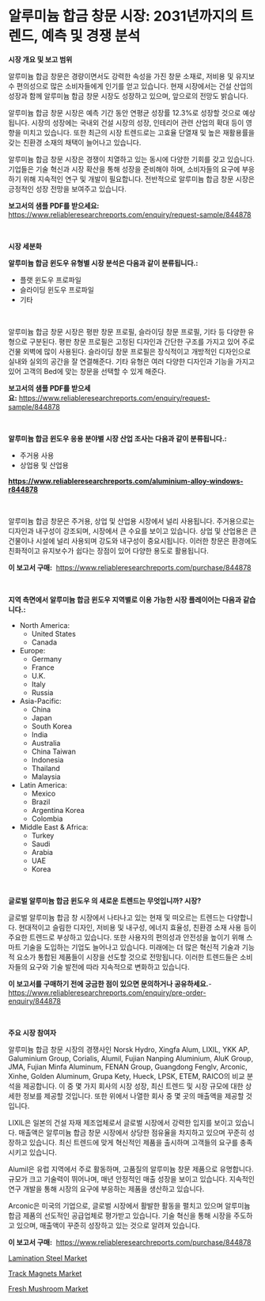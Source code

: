<p><h1>알루미늄 합금 창문 시장: 2031년까지의 트렌드, 예측 및 경쟁 분석</h1></p><p><strong>시장 개요 및 보고 범위</strong></p>
<p><p>알루미늄 합금 창문은 경량이면서도 강력한 속성을 가진 창문 소재로, 저비용 및 유지보수 편의성으로 많은 소비자들에게 인기를 얻고 있습니다. 현재 시장에서는 건설 산업의 성장과 함께 알루미늄 합금 창문 시장도 성장하고 있으며, 앞으로의 전망도 밝습니다.</p><p>알루미늄 합금 창문 시장은 예측 기간 동안 연평균 성장률 12.3%로 성장할 것으로 예상됩니다. 시장의 성장에는 국내외 건설 시장의 성장, 인테리어 관련 산업의 확대 등이 영향을 미치고 있습니다. 또한 최근의 시장 트렌드로는 고효율 단열재 및 높은 재활용률을 갖는 친환경 소재의 채택이 늘어나고 있습니다.</p><p>알루미늄 합금 창문 시장은 경쟁이 치열하고 있는 동시에 다양한 기회를 갖고 있습니다. 기업들은 기술 혁신과 시장 확산을 통해 성장을 준비해야 하며, 소비자들의 요구에 부응하기 위해 지속적인 연구 및 개발이 필요합니다. 전반적으로 알루미늄 합금 창문 시장은 긍정적인 성장 전망을 보여주고 있습니다.</p></p>
<p><strong>보고서의 샘플 PDF를 받으세요:</strong> <a href="https://www.reliableresearchreports.com/enquiry/request-sample/844878">https://www.reliableresearchreports.com/enquiry/request-sample/844878</a></p>
<p>&nbsp;</p>
<p><strong>시장 세분화</strong></p>
<p><strong>알루미늄 합금 윈도우 유형별 시장 분석은 다음과 같이 분류됩니다.:</strong></p>
<p><ul><li>플랫 윈도우 프로파일</li><li>슬라이딩 윈도우 프로파일</li><li>기타</li></ul></p>
<p>&nbsp;</p>
<p><p>알루미늄 합금 창문 시장은 평판 창문 프로필, 슬라이딩 창문 프로필, 기타 등 다양한 유형으로 구분된다. 평판 창문 프로필은 고정된 디자인과 간단한 구조를 가지고 있어 주로 건물 외벽에 많이 사용된다. 슬라이딩 창문 프로필은 장식적이고 개방적인 디자인으로 실내와 실외의 공간을 잘 연결해준다. 기타 유형은 여러 다양한 디자인과 기능을 가지고 있어 고객의 Bed에 맞는 창문을 선택할 수 있게 해준다.</p></p>
<p><strong>보고서의 샘플 PDF를 받으세요:</strong>&nbsp;<a href="https://www.reliableresearchreports.com/enquiry/request-sample/844878">https://www.reliableresearchreports.com/enquiry/request-sample/844878</a></p>
<p>&nbsp;</p>
<p><strong> 알루미늄 합금 윈도우 응용 분야별 시장 산업 조사는 다음과 같이 분류됩니다.:</strong></p>
<p><ul><li>주거용 사용</li><li>상업용 및 산업용</li></ul></p>
<p><strong><a href="https://www.reliableresearchreports.com/aluminium-alloy-windows-r844878">https://www.reliableresearchreports.com/aluminium-alloy-windows-r844878</a></strong></p>
<p>&nbsp;</p>
<p><p>알루미늄 합금 창문은 주거용, 상업 및 산업용 시장에서 널리 사용됩니다. 주거용으로는 디자인과 내구성이 강조되며, 시장에서 큰 수요를 보이고 있습니다. 상업 및 산업용은 큰 건물이나 시설에 널리 사용되며 강도와 내구성이 중요시됩니다. 이러한 창문은 환경에도 친화적이고 유지보수가 쉽다는 장점이 있어 다양한 용도로 활용됩니다.</p></p>
<p><strong>이 보고서 구매:</strong>&nbsp; <a href="https://www.reliableresearchreports.com/purchase/844878">https://www.reliableresearchreports.com/purchase/844878</a></p>
<p>&nbsp;</p>
<p><strong>지역 측면에서 알루미늄 합금 윈도우 지역별로 이용 가능한 시장 플레이어는 다음과 같습니다.:</strong></p>
<p><ul>
    <li>
        North America:
        <ul>
            <li>United States</li>
            <li>Canada</li>
        </ul>
    </li>
    <li>
        Europe:
        <ul>
            <li>Germany</li>
            <li>France</li>
            <li>U.K.</li>
            <li>Italy</li>
            <li>Russia</li>
        </ul>
    </li>
    <li>
        Asia-Pacific:
        <ul>
            <li>China</li>
            <li>Japan</li>
            <li>South Korea</li>
            <li>India</li>
            <li>Australia</li>
            <li>China Taiwan</li>
            <li>Indonesia</li>
            <li>Thailand</li>
            <li>Malaysia</li>
        </ul>
    </li>
    <li>
        Latin America:
        <ul>
            <li>Mexico</li>
            <li>Brazil</li>
            <li>Argentina Korea</li>
            <li>Colombia</li>
        </ul>
    </li>
    <li>
        Middle East & Africa:
        <ul>
            <li>Turkey</li>
            <li>Saudi</li>
            <li>Arabia</li>
            <li>UAE</li>
            <li>Korea</li>
        </ul>
    </li>
    </ul></p>
<p>&nbsp;</p>
<p><strong>글로벌 알루미늄 합금 윈도우 의 새로운 트렌드는 무엇입니까? 시장?</strong></p>
<p><p>글로벌 알루미늄 합금 창 시장에서 나타나고 있는 현재 및 떠오르는 트렌드는 다양합니다. 현대적이고 슬림한 디자인, 저비용 및 내구성, 에너지 효율성, 친환경 소재 사용 등이 주요한 트렌드로 부상하고 있습니다. 또한 사용자의 편의성과 안전성을 높이기 위해 스마트 기술을 도입하는 기업도 늘어나고 있습니다. 미래에는 더 많은 혁신적 기술과 기능적 요소가 통합된 제품들이 시장을 선도할 것으로 전망됩니다. 이러한 트렌드들은 소비자들의 요구와 기술 발전에 따라 지속적으로 변화하고 있습니다.</p></p>
<p><strong>이 보고서를 구매하기 전에 궁금한 점이 있으면 문의하거나 공유하세요.</strong>- <a href="https://www.reliableresearchreports.com/enquiry/pre-order-enquiry/844878">https://www.reliableresearchreports.com/enquiry/pre-order-enquiry/844878</a></p>
<p>&nbsp;</p>
<p><strong>주요 시장 참여자</strong></p>
<p><p>알루미늄 합금 창문 시장의 경쟁사인 Norsk Hydro, Xingfa Alum, LIXIL, YKK AP, Galuminium Group, Corialis, Alumil, Fujian Nanping Aluminium, AluK Group, JMA, Fujian Minfa Aluminum, FENAN Group, Guangdong Fenglv, Arconic, Xinhe, Golden Aluminum, Grupa Kety, Hueck, LPSK, ETEM, RAICO의 비교 분석을 제공합니다. 이 중 몇 가지 회사의 시장 성장, 최신 트렌드 및 시장 규모에 대한 상세한 정보를 제공할 것입니다. 또한 위에서 나열한 회사 중 몇 곳의 매출액을 제공할 것입니다.</p><p>LIXIL은 일본의 건설 자재 제조업체로서 글로벌 시장에서 강력한 입지를 보이고 있습니다. 매출액은 알루미늄 합금 창문 시장에서 상당한 점유율을 차지하고 있으며 꾸준히 성장하고 있습니다. 최신 트렌드에 맞게 혁신적인 제품을 출시하며 고객들의 요구를 충족시키고 있습니다.</p><p>Alumil은 유럽 지역에서 주로 활동하며, 고품질의 알루미늄 창문 제품으로 유명합니다. 규모가 크고 기술력이 뛰어나며, 매년 안정적인 매출 성장을 보이고 있습니다. 지속적인 연구 개발을 통해 시장의 요구에 부응하는 제품을 생산하고 있습니다.</p><p>Arconic은 미국의 기업으로, 글로벌 시장에서 활발한 활동을 펼치고 있으며 알루미늄 합금 제품의 선도적인 공급업체로 평가받고 있습니다. 기술 혁신을 통해 시장을 주도하고 있으며, 매출액이 꾸준히 성장하고 있는 것으로 알려져 있습니다.</p></p>
<p><strong>이 보고서 구매:</strong>&nbsp;&nbsp;<a href="https://www.reliableresearchreports.com/purchase/844878">https://www.reliableresearchreports.com/purchase/844878</a></p>
<p><p><a href="https://confirmed-shield-e13.notion.site/Decoding-the-Lamination-Steel-Market-A-Deep-Dive-into-the-Latest-Market-Trends-Market-Segmentation-bf72a488aced4d2482426182b0321321">Lamination Steel Market</a></p><p><a href="https://funky-papaya-cf4.notion.site/Insights-into-Track-Magnets-Market-Size-Analysing-Market-Share-Trends-and-Growth-from-2024-to-203-fba144efce0646efb4b80aae4d48b2f9">Track Magnets Market</a></p><p><a href="https://github.com/ChiragRP21/Market-Research-Report-List-4/blob/main/fresh-mushroom-market.md">Fresh Mushroom Market</a></p></p>